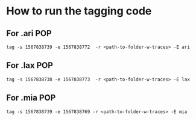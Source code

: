 # How to run the tagging code

## For .ari POP

```
tag -s 1567838739 -e 1567838772  -r <path-to-folder-w-traces> -E ari
```

## For .lax POP

```
tag -s 1567838738 -e 1567838773  -r <path-to-folder-w-traces> -E lax
```

## For .mia POP

```
tag -s 1567838739 -e 1567838769 -r <path-to-folder-w-traces> -E mia
```